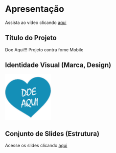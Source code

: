 # Apresentação
Assista ao vídeo clicando [aqui](https://www.canva.com/design/DAFmpbEckI0/4Fvp9dAqRaanWQAI53NSgA/watch?utm_content=DAFmpbEckI0&utm_campaign=share_your_design&utm_medium=link&utm_source=shareyourdesignpanel)


## Título do Projeto

Doe Aqui!!! Projeto contra fome Mobile

## Identidade Visual (Marca, Design)
<img src="img/Doeaqui.png" width=150 height=150>


## Conjunto de Slides (Estrutura)

Acesse os slides clicando [aqui](https://www.canva.com/design/DAFmsNFQGC8/xxKo4PeikbDnwGS3mQswZQ/view?utm_content=DAFmsNFQGC8&utm_campaign=designshare&utm_medium=link&utm_source=publishsharelink)
